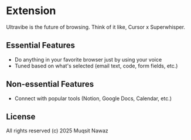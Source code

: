 # Extension

Ultravibe is the future of browsing. Think of it like, Cursor x Superwhisper.

## Essential Features

- Do anything in your favorite browser just by using your voice
- Tuned based on what's selected (email text, code, form fields, etc.)

## Non-essential Features

- Connect with popular tools (Notion, Google Docs, Calendar, etc.)

## License

All rights reserved (c) 2025 Muqsit Nawaz
